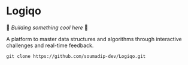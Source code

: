 # Logiqo

🚧 _Building something cool here_ 🚧

A platform to master data structures and algorithms through interactive challenges and real-time feedback.

`git clone https://github.com/soumadip-dev/Logiqo.git`

<!--

docker run --name logiqo -e POSTGRES_USER=myuser -e POSTGRES_PASSWORD=mypassword -p 5432:5432 -d postgres




Daily:
-----
docker start logiqo
######## Go to the Judge0 project folder Start Judge0 services (db, redis, api, etc.)
docker-compose up -d
######## Start your backend server
npm run dev


-->
